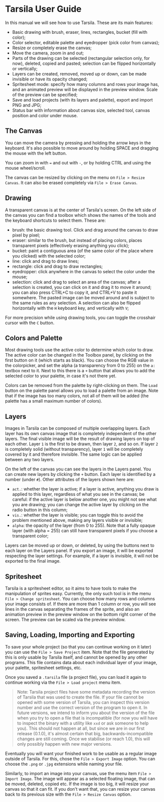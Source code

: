 # Tarsila User Guide

In this manual we will see how to use Tarsila. These are its main features:

* Basic drawing with brush, eraser, lines, rectangles, bucket (fill with color);
* Color selector, editable palette and eyedropper (pick color from canvas);
* Resize or completely erase the canvas;
* Move the camera, zoom in and out;
* Parts of the drawing can be selected (rectangular selection only, for now),
  deleted, copied and pasted; selection can be flipped horizontally or
  vertically;
* Layers can be created, removed, moved up or down, can be made invisible or
  have its opacity changed;
* Spritesheet mode: specify how many columns and rows your image has, and an
  animated preview will be displayed in the preview window. Scale of the preview
  can be specified;
* Save and load projects (with its layers and palette), export and import PNG
  and JPG;
* Status bar with information about canvas size, selected tool, canvas position
  and color under mouse.

## The Canvas

You can move the camera by pressing and holding the arrow keys in the keyboard.
It's also possible to move around by holding SPACE and dragging the mouse with
the left button.

You can zoom in with `=` and out with `-`, or by holding CTRL and using the
mouse wheel/scroll.

The canvas can be resized by clicking on the menu on `File > Resize Canvas`. It
can also be erased completely via `File > Erase Canvas`.

## Drawing

A transparent canvas is at the center of Tarsila's screen. On the left side of
the canvas you can find a toolbox which shows the names of the tools and the
keyboard shortcuts to select them. These are:

* brush: the basic drawing tool. Click and drag around the canvas to draw pixel
  by pixel;
* eraser: similar to the brush, but instead of placing colors, places
  transparent pixels (effectively erasing anything you click);
* bucket: paint a contiguous area (of the same color of the place where you
  clicked) with the selected color;
* line: click and drag to draw lines;
* rectangle: click and drag to draw rectangles;
* eyedropper: click anywhere in the canvas to select the color under the mouse;
* selection: click and drag to select an area of the canvas; after a selection
  is created, you can click on it and drag it to move it around; you can also
  press CTRL+C to copy it, and CTRL+V to paste it somewhere. The pasted image
  can be moved around and is subject to the same rules as any selection. A
  selection can also be flipped horizontally with the `H` keyboard key, and
  vertically with `V`;

For more precision while using drawing tools, you can toggle the crosshair
cursor with the `C` button.

## Colors and Palette

Most drawing tools use the active color to determine which color to draw. The
active color can be changed in the Toolbox panel, by clicking on the first
button on it (which starts as black). You can choose the RGB value in the
colorpicker, and set the alpha (a transparency from 0 to 255) on the `a:`
textbox next to it. Next to this there is a `+` button that allows you to add
the selected color to your palette, in case it's not there yet.

Colors can be removed from the palette by right-clicking on them. The `Load`
button on the palette panel allows you to load a palette from an image. Note
that if the image has too many colors, not all of them will be added (the
palette has a small maximum number of colors).

## Layers

Images in Tarsila can be composed of multiple overlapping layers. Each layer has
its own canvas image that is completely independent of the other layers. The
final visible image will be the result of drawing layers on top of each other.
Layer `1` is the first to be drawn, then layer `2`, and so on. If layer `2` is
completely solid (without transparency), layer `1` will be completely covered by
it and therefore invisible. The same logic can be applied between any two
layers.

On the left of the canvas you can see the layers in the Layers panel. You can
create new layers by clicking the `+` button. Each layer is identified by a
number (under `#`). Other attributes of the layers shown here are:
* `act.`: whether the layer is active; if a layer is active, anything you draw
  is applied to this layer, regardless of what you see in the canvas; be
  careful: if the active layer is below another one, you might not see what you
  are drawing; you can change the active layer by clicking on the radio button
  in this column;
* `vis.`: whether the layer is visible; you can toggle this to avoid the problem
  mentioned above, making any layers visible or invisible;
* `alpha`: the opacity of the layer (from 0 to 255). Note that a fully opaque
  layer (with alpha = 255) can still have transparent pixels if you choose a
  transparent color;

Layers can be moved up or down, or deleted, by using the buttons next to each
layer on the Layers panel. If you export an image, it will be exported
respecting the layer settings. For example, if a layer is invisible, it will not
be exported to the final image.

## Spritesheet

Tarsila is a spritesheet editor, so it aims to have tools to make the
manipulation of sprites easy. Currently, the only such tool is in the menu
`File > Change spritesheet`. You can choose how many rows and columns your image
consists of. If there are more than 1 column or row, you will see lines in the
canvas separating the frames of the sprite, and also an animation preview in the
preview window on the bottom right corner of the screen. The preview can be
scaled via the preview window.

## Saving, Loading, Importing and Exporting

To save your whole project (so that you can continue working on it later) you
can use the `File > Save Project` item. Note that the file generated by this is
only usable by Tarsila itself, and cannot be opened by any other programs. This
file contains data about each individual layer of your image, your palette,
spritesheet settings, etc.

Once you saved a `.tarsila` file (a project file), you can load it again to
continue working via the `File > Load project` menu item.

> Note: Tarsila project files have some metadata recording the version of Tarsila
> that was used to create the file. If your file cannot be opened with some
> version of Tarsila, you can inspect this version number and use the correct
> version of the program to open it. In future versions, we intend to inform you
> about the version of the file when you try to open a file that is incompatible
> (for now you will have to inspect the binary with a utility like `xxd` or ask
> someone to help you). This should not happen at all, but since we are in our
> first release (0.1.0), it's almost certain that big, backwards-incompatible
> changes are still coming. Once we stabilise (or reach 1.0), this will only
> possibly happen with new major versions.

Eventually you will want your finished work to be usable as a regular image
outside of Tarsila. For this, chose the `File > Export Image` option. You can
choose the `.png` or `.jpg` extensions while naming your file.

Similarly, to import an image into your canvas, use the menu item
`File > Import Image`. The image will appear as a selected floating image, that
can be moved, deleted, copied etc. If the image is too big, it will resize your
canvas so that it can fit. If you don't want that, you can resize your canvas
back to its previous size with the `File > Resize Canvas` option.

